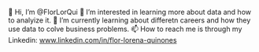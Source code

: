 👋 Hi, I’m @FlorLorQui
👀 I’m interested in learning more about data and how to analyize it.
🌱 I’m currently learning about differetn careers and how they use data to colve business problems.
📫 How to reach me is through my Linkedin: www.linkedin.com/in/flor-lorena-quinones

<!---
FlorLorQui/FlorLorQui is a ✨ special ✨ repository because its `README.md` (this file) appears on your GitHub profile.
You can click the Preview link to take a look at your changes.
--->
